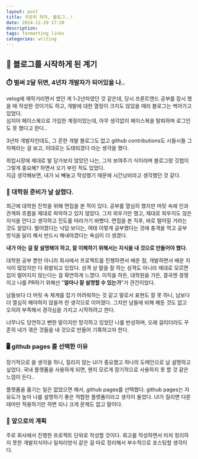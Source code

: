```yaml
---
layout: post
title: 꾸준히 하자, 블로그..! 
date: 2024-12-29 17:20
description: 
tags: formatting links
categories: writing
---
```


## 📝 블로그를 시작하게 된 계기 

### ⏱️ 벌써 2달 뒤면, 4년차 개발자가 되어있을 나..  

velog에 깨작거리면서 썼던 게 1-2년차였던 것 같은데, 당시 프론트엔드 공부를 잠시 했을 때 작성한 것이기도 하고, 개발에 대한 열정이 크지도 않았을 때라 블로그는 썩어가고 있었다.  
심지어 페이스북으로 가입한 계정이었는데, 아무 생각없이 페이스북을 탈퇴하며 로그인도 못 했다고 한다..

3년차 개발자인데도, 그 흔한 개발 블로그도 없고 github contributions도 시들시들 그 자체라는 걸 보고, 이대로는 도태되겠다 라는 생각을 했다.

취업시장에 제대로 발 담가보지 않았던 나는, 그저 보여주기 식이라며 블로그랑 깃헙이 그렇게 중요해? 하면서 오기 부린 적도 있었다.  
지금 생각해보면, 내가 뇌 빼놓고 작성했기 때문에 시간낭비라고 생각했던 것 같다.

### 🙊 대학원 준비가 날 살렸다.

최근에 대학원 진학을 위해 면접을 본 적이 있다. 공부를 열심히 했지만 머릿 속에 인과관계와 흐름을 제대로 파악하고 있지 않았다. 그저 외우기만 했고, 제대로 외우지도 않은 지식을 안다고 생각하고 진도를 따라가기 바빴다.
면접을 본 직후, 바로 떨어질 거라는 것도 알았다. 떨어졌다는 낙담 보다는, 여태 이렇게 공부했다는 것에 충격을 먹고 공부 방식을 달리 해서 반드시 해내야겠다는 욕심이 더 생겼다.

**내가 아는 걸 잘 설명해야 하고, 잘 이해하기 위해서는 지식을 내 것으로 만들어야 했다.**  

대학원 공부 뿐만 아니라 회사에서 프로젝트를 진행하면서 배운 점, 개발하면서 배운 지식이 많았지만 다 휘발되고 있었다.
성격 상 말을 잘 하는 성격도 아니라 제대로 모르면 입이 떨어지지 않는다는 걸 확연하게 느꼈다. 이직을 하든, 대학원을 가든, 결국엔 경쟁이고 나를 PR하기 위해선 "**얼마나 잘 설명할 수 있는가**"가 관건이었다. 

남들보다 더 머릿 속 체계를 잡기 어려워하는 것 같고 말로서 표현도 잘 못 하니, 남보다 더 열심히 해야하지 않을까 란 생각으로 이어졌다. 그치만 남들에 비해 해둔 것도 없고 오히려 부족해서 경각심을 가지고 시작하려고 한다.

너무나도 당연하고 뻔한 말이지만 망각하고 있었던 나를 반성하며, 오래 걸리더라도 꾸준히 내가 겪은 것들을 내 것으로 만들어 기록하고자 한다.

### 🖥️ github pages 를 선택한 이유

장기적으로 쓸 생각을 하니, 질리지 않는 UI가 중요했고 하나의 도메인으로 날 설명하고 싶었다.
국내 플랫폼을 사용하게 되면, 왠지 모르게 장기적으로 사용하지 못 할 것 같은 느낌이 든다..

플랫폼을 옮기는 일은 없었으면 해서, github pages를 선택했다. github pages는 자유도가 높아 나를 설명하기 좋은 적합한 플랫폼이라고 생각이 들었다.
UI가 질리면 다른 테마만 적용하기만 하면 되니 크게 문제도 없고 말이다.

### 📍 앞으로의 계획

주로 회사에서 진행한 프로젝트 단위로 작성할 것이다. 회고를 작성하면서 미처 정리하지 못한 개발지식이나 일처리방식 같은 걸 따로 정리해서 부수적으로 포스팅할 생각이다.



